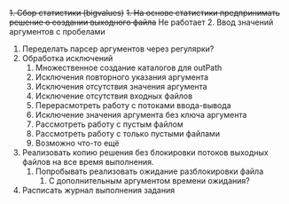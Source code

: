 ~~1. Сбор статистики (bigvalues)~~
   ~~1. На основе статистики предпринимать решение о создании выходного файла~~ Не работает
2. Ввод значений аргументов с пробелами
   1. Переделать парсер аргументов через регулярки?
3. Обработка исключений
   1. Множественное создание каталогов для outPath
   2. Исключения повторного указания аргумента
   3. Исключения отсутствия значения аргумента
   4. Исключение отсутствия входных файлов
   5. Перерасмотреть работу с потоками ввода-вывода
   6. Исключение значения аргумента без ключа аргумента
   7. Рассмотреть работу с пустым файлом
   8. Рассмотреть работу с только пустыми файлами
   9. Возможно что-то ещё
4. Реализовать копию решения без блокировки потоков выходных файлов на все время выполнения.
   1. Попробывать реализовать ожидание разблокировки файла
      1. С дополнительным аргументом времени ожидания?
5. Расписать журнал выполнения задания